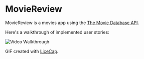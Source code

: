 # MovieReview

MovieReview is a movies app using the <a href ="http://docs.themoviedb.apiary.io/#">The Movie Database API</a>.


Here's a walkthrough of implemented user stories:

<img src='http://i.imgur.com/QTVhCZq.gif' title='Video Walkthrough' width='' alt='Video Walkthrough' />

GIF created with [LiceCap](http://www.cockos.com/licecap/).
